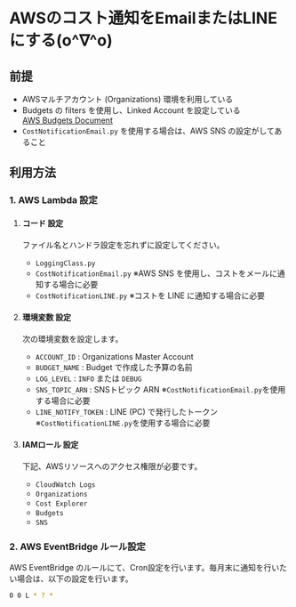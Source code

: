 # AWSのコスト通知をEmailまたはLINEにする(o^∇^o)

## 前提
- AWSマルチアカウント (Organizations) 環境を利用している
- Budgets の filters を使用し、Linked Account を設定している  
  [AWS Budgets Document](https://docs.aws.amazon.com/cost-management/latest/userguide/budgets-create-filters.html#:~:text=.-,Linked%20Account,-Choose%20an%20AWS)
- `CostNotificationEmail.py` を使用する場合は、AWS SNS の設定がしてあること

## 利用方法

### 1. AWS Lambda 設定
   1. #### コード 設定
      ファイル名とハンドラ設定を忘れずに設定してください。
      - `LoggingClass.py`
      - `CostNotificationEmail.py` ※AWS SNS を使用し、コストをメールに通知する場合に必要
      - `CostNotificationLINE.py` ※コストを LINE に通知する場合に必要

   2. #### 環境変数 設定
      次の環境変数を設定します。
      - `ACCOUNT_ID` : Organizations Master Account
      - `BUDGET_NAME` : Budget で作成した予算の名前
      - `LOG_LEVEL` : `INFO` または `DEBUG`
      - `SNS_TOPIC_ARN` : SNSトピック ARN ※`CostNotificationEmail.py`を使用する場合に必要
      - `LINE_NOTIFY_TOKEN` : LINE (PC) で発行したトークン ※`CostNotificationLINE.py`を使用する場合に必要

   3. #### IAMロール 設定
      下記、AWSリソースへのアクセス権限が必要です。
      - `CloudWatch Logs`
      - `Organizations`
      - `Cost Explorer`
      - `Budgets`
      - `SNS`

### 2. AWS EventBridge ルール設定
   AWS EventBridge のルールにて、Cron設定を行います。毎月末に通知を行いたい場合は、以下の設定を行います。
   ```bash
   0 0 L * ? *